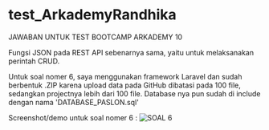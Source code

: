 # test_ArkademyRandhika
JAWABAN UNTUK TEST BOOTCAMP ARKADEMY 10

Fungsi JSON pada REST API sebenarnya sama, yaitu untuk melaksanakan perintah CRUD.

Untuk soal nomer 6, saya menggunakan framework Laravel dan sudah berbentuk .ZIP karena upload data pada GitHub dibatasi pada 100 file, sedangkan projectnya lebih dari 100 file. Database nya pun sudah di include dengan nama 'DATABASE_PASLON.sql'

Screenshot/demo untuk soal nomer 6 : 
![SOAL 6](https://user-images.githubusercontent.com/50265981/57179371-79965580-6ea7-11e9-8c14-ede53d771ab8.png)

